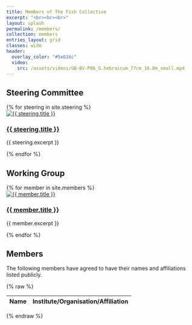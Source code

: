 ```yaml
---
title: Members of The Fish Collective
excerpt: "<br><br><br>"
layout: splash
permalink: /members/
collection: members
entries_layout: grid
classes: wide
header:
  overlay_color: "#5e616c"
  video:
    src: /assets/videos/GB-BV-P06_G.hebraicum_77cm_16.0m_small.mp4
---
```


## Steering Committee
<div class="members-grid">
  {% for steering in site.steering %}
    <div class="member-card">
      <a href="{{ steering.external_url | default: steering.url }}" target="_blank" rel="noopener">
        <img src="{{ steering.image }}" alt="{{ steering.title }}">
        <h3>{{ steering.title }}</h3>
      </a>
      <p class="steering-subtitle">{{ steering.excerpt }}</p>
    </div>
  {% endfor %}
</div>

## Working Group
<div class="members-grid">
  {% for member in site.members %}
    <div class="member-card">
      <a href="{{ member.external_url | default: member.url }}" target="_blank" rel="noopener">
        <img src="{{ member.image }}" alt="{{ member.title }}">
        <h3>{{ member.title }}</h3>
      </a>
      <p class="member-subtitle">{{ member.excerpt }}</p>
    </div>
  {% endfor %}
</div>

## Members
The following members have agreed to have their names and affiliations listed publicly.

{% raw %}
<link rel="stylesheet" href="https://cdn.datatables.net/1.13.6/css/jquery.dataTables.min.css">

<table id="members-table" class="display" style="width:100%">
  <thead>
    <tr>
      <th>Name</th>
      <th>Institute/Organisation/Affiliation</th>
    </tr>
  </thead>
  <tbody></tbody>
</table>

<script src="https://code.jquery.com/jquery-3.7.1.min.js"></script>
<script src="https://cdn.datatables.net/1.13.6/js/jquery.dataTables.min.js"></script>

<script>
document.addEventListener("DOMContentLoaded", function() {
  const sheetUrl = "https://docs.google.com/spreadsheets/d/e/2PACX-1vTo3-WuQ8dBK5BqRkdPoZSsqf39ZgA9mnJLcVt0e6UNa-D6oI58I4IXS4Ra-oGF4hM-xXOlIPjIo6If/pub?gid=837565785&single=true&output=csv";

fetch(sheetUrl)
  .then(response => response.text())
  .then(csvText => {
    const rows = csvText.trim().split("\n").slice(1); // skip header
    const tableBody = document.querySelector("#members-table tbody");

    rows.forEach(row => {
      const cols = row.split(",");
      const name = cols[0]?.trim();
      const affiliation = cols[1]?.trim();

      if (name && affiliation) {
        const tr = document.createElement("tr");
        tr.innerHTML = `<td>${name}</td><td>${affiliation}</td>`;
        tableBody.appendChild(tr);
      }
    });

    $('#members-table').DataTable();
  });
</script>
{% endraw %}